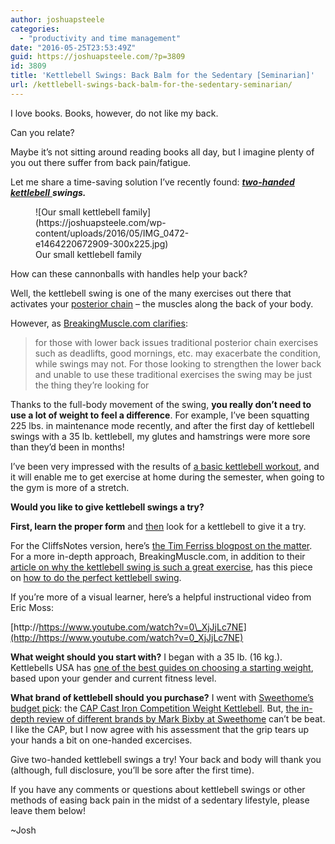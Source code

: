 ```yaml
---
author: joshuapsteele
categories:
  - "productivity and time management"
date: "2016-05-25T23:53:49Z"
guid: https://joshuapsteele.com/?p=3809
id: 3809
title: 'Kettlebell Swings: Back Balm for the Sedentary [Seminarian]'
url: /kettlebell-swings-back-balm-for-the-sedentary-seminarian/
---
```


I love books. Books, however, do not like my back.

Can you relate?

Maybe it’s not sitting around reading books all day, but I imagine plenty of you out there suffer from back pain/fatigue.

Let me share a time-saving solution I’ve recently found: [***two-handed kettlebell*** ](http://breakingmuscle.com/kettlebells/how-to-do-the-perfect-kettlebell-swing)***swings.***

<figure aria-describedby="caption-attachment-3810" class="wp-caption aligncenter" id="attachment_3810" style="width: 300px">![Our small kettlebell family](https://joshuapsteele.com/wp-content/uploads/2016/05/IMG_0472-e1464220672909-300x225.jpg)<figcaption class="wp-caption-text" id="caption-attachment-3810">Our small kettlebell family</figcaption></figure>

How can these cannonballs with handles help your back?

Well, the kettlebell swing is one of the many exercises out there that activates your [posterior chain](https://en.wikipedia.org/wiki/Posterior_chain) – the muscles along the back of your body.

However, as [BreakingMuscle.com clarifies](http://breakingmuscle.com/kettlebells/the-kettlebell-swing-why-its-the-perfect-exercise):

> for those with lower back issues traditional posterior chain exercises such as deadlifts, good mornings, etc. may exacerbate the condition, while swings may not. For those looking to strengthen the lower back and unable to use these traditional exercises the swing may be just the thing they’re looking for

Thanks to the full-body movement of the swing, **you really don’t need to use a lot of weight to feel a difference**. For example, I’ve been squatting 225 lbs. in maintenance mode recently, and after the first day of kettlebell swings with a 35 lb. kettlebell, my glutes and hamstrings were more sore than they’d been in months!

I’ve been very impressed with the results of [a basic kettlebell workout](http://rkcblog.dragondoor.com/the-best-and-simplest-one-kettlebell-workout/), and it will enable me to get exercise at home during the semester, when going to the gym is more of a stretch.

**Would you like to give kettlebell swings a try?**

**First, learn the proper form** and <u>then</u> look for a kettlebell to give it a try.

For the CliffsNotes version, here’s [the Tim Ferriss blogpost on the matter](http://fourhourworkweek.com/2011/01/08/kettlebell-swing/). For a more in-depth approach, BreakingMuscle.com, in addition to their [article on why the kettlebell swing is such a great exercise](http://breakingmuscle.com/kettlebells/the-kettlebell-swing-why-its-the-perfect-exercise), has this piece on [how to do the perfect kettlebell swing](http://breakingmuscle.com/kettlebells/how-to-do-the-perfect-kettlebell-swing).

If you’re more of a visual learner, here’s a helpful instructional video from Eric Moss:

[http://https://www.youtube.com/watch?v=0\_XjJjLc7NE](http://https://www.youtube.com/watch?v=0_XjJjLc7NE)

**What weight should you start with?** I began with a 35 lb. (16 kg.). Kettlebells USA has [one of the best guides on choosing a starting weight](https://www.kettlebellsusa.com/what-size-kettlebell-should-i-buy-guidelines-for-men-and-women-to-choose-a-starter-kettlebell-weight), based upon your gender and current fitness level.

**What brand of kettlebell should you purchase?** I went with [Sweethome’s budget pick](http://thesweethome.com/reviews/best-kettlebell/): the [CAP Cast Iron Competition Weight Kettlebell](http://www.amazon.com/dp/B00I6CRMP0/). But, [the in-depth review of different brands by Mark Bixby at Sweethome](http://thesweethome.com/reviews/best-kettlebell/) can’t be beat. I like the CAP, but I now agree with his assessment that the grip tears up your hands a bit on one-handed excercises.

Give two-handed kettlebell swings a try! Your back and body will thank you (although, full disclosure, you’ll be sore after the first time).

If you have any comments or questions about kettlebell swings or other methods of easing back pain in the midst of a sedentary lifestyle, please leave them below!

~Josh